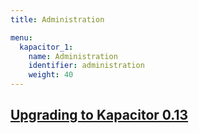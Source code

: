 ```yaml
---
title: Administration

menu:
  kapacitor_1:
    name: Administration
    identifier: administration
    weight: 40
---
```


## [Upgrading to Kapacitor 0.13](/kapacitor/v1.0/administration/upgrading/)
